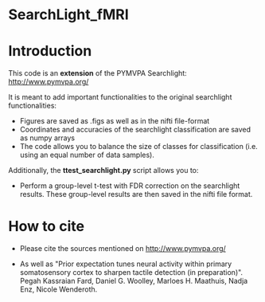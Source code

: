 # SearchLight_fMRI

# **Introduction**

This code is an **extension** of the PYMVPA Searchlight: http://www.pymvpa.org/

It is meant to add important functionalities to the original searchlight functionalities:

- Figures are saved as .figs as well as in the nifti file-format
- Coordinates and accuracies of the searchlight classification are saved as numpy arrays 
- The code allows you to balance the size of classes for classification (i.e. using an equal number of data samples). 

Additionally, the **ttest_searchlight.py** script allows you to:

- Perform a group-level t-test with FDR correction on the searchlight results. These group-level results are then saved in the nifti file format.

# **How to cite**

- Please cite the sources mentioned on http://www.pymvpa.org/ 

- As well as "Prior expectation tunes neural activity within primary somatosensory cortex to sharpen tactile detection (in preparation)".
Pegah Kassraian Fard, Daniel G. Woolley, Marloes H. Maathuis, Nadja Enz, Nicole Wenderoth.
